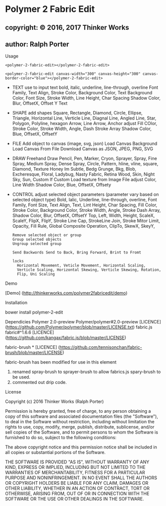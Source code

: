 <!DOCTYPE html>
<html lang="en" class=" is-copy-enabled is-u2f-enabled">
<head prefix="demo: http://thinkerworks.com/polymer2fabricedit/demo#">
<meta charset='utf-8'>

<title>polymer-fabric-2-edit/readme.md at master · rporter/polmer-fabric-edit</title>

# Polymer 2 Fabric Edit

## copyright: &copy; 2016, 2017 Thinker Works

## author: Ralph Porter


Usage
```
<polymer-2-fabric-edit></polymer-2-fabric-edit>

<polymer-2-fabric-edit canvas-width="300" canvas-height="300" canvas-border-color="blue"></polymer-2-fabric-edit>
```

- TEXT
  use to input text
    bold, italic, underline, line-through, overline
    Font Family, Text Align, Stroke Color, Background Color,
    Text Background Color, Font Size, Stroke Width, Line Height, Char Spacing
    Shadow Color, Blur, OffsetX, Offset Y
    Text
- SHAPE
  add shapes
    Square, Rectangle, Diamond, Circle, Ellipse, Triangle, Horizontal Line,
    Verticle Line, Diagnal Line, Angled Line, Star, Polygon, Polyline, hexagon
    Arrow, Line Arrow, Anchor
  adjust
    Fill COlor, Stroke Color, Stroke Width, Angle, Dash Stroke Array
    Shadow Color, Blue, OffsetX, OffsetY
- FILE
    Add object to canvas (image, svg, json)
    Load Canvas Background
    Load Canvas From File
    Download Canvas as JSON, JPEG, PNG, SVG
- DRAW
  Freehand Draw
    Pencil, Pen, Marker, Cryon, Sprayer, Spray, Fine Spray, Medium Spray,
    Dense Spray, Circle, Pattern, hline, vline, square, Diamond, Texture
      Honey Im Subtle, Bedg Grunge, Bkg, Blob, Excheresque, Floral, Ladybug,
      Nasty Fabric, Retina Wood, Skin, Night Sky, Sun, Custom
        If Custom Load texture from Image File
    adjust
      Color, Line Width
      Shadow Color, Blue, OffsetX, Offsety
- CONTROL
    adjust
      selected object parameters  (parameter vary based on selected object type)
      Bold, Ialic, Underline, line-through, overline, Font Family, Font Size,
      Text Align, Text, Lint Height, Char Spacing, Fill Color, Stroke Color,
      Background Color, Stroke Width, Angle, Stroke Dash Array,
      Shadow Color, Blur, OffsetX, OffsetY
      Top, Left, Width, Height, ScaleX, ScaleY, FlipX, FlipY, Stroke Line Cap,
      StrokeLine Join, Stroke Mitor Limit, Opacity, Fill Rule,
      Global Composite Operation, ClipTo, SkewX, SkeyY,

      Remove selected object or group
      Group selected objects
      Ungroup selected group

      Send Backwords Send to Back, Bring Forward, Brint to Fromt

      locks
        Horizontal Movement, Veticle Movement, Horizontal Scaling,
        Verticle Scaling, Horizontal Skewing, Verticle Skewing, Rotation,
        Flip, Uni Scaling

Demo

[Demo] (http://thinkerworks.com/polymer2fabricedit/demo)


Installation

bower install polymer-2-edit

Dependicies
  Polymer 2.0-preview   Polymer/polymer#2.0-preview  [LICENCE] (https://github.com/Polymer/polymer/blob/master/LICENSE.txt)
  fabric.js             fabric#^1.6.6                [LICENCE] (https://github.com/kangax/fabric.js/blob/master/LICENSE)


  fabric-brush          *                            [LICENCE] (https://github.com/tennisonchan/fabric-brush/blob/master/LICENSE)
  
  fabric-brush has been modified for use in this element
  1. renamed spray-brush to sprayer-brush to allow fabrics.js spary-brush to be used.
  2. commented out drip code.

License

Copyright (c) 2016 Thinker Works (Ralph Porter)

Permission is hereby granted, free of charge, to any person obtaining a copy
of this software and associated documentation files (the "Software"), to deal
in the Software without restriction, including without limitation the rights
to use, copy, modify, merge, publish, distribute, sublicense, and/or sell
copies of the Software, and to permit persons to whom the Software is
furnished to do so, subject to the following conditions:

The above copyright notice and this permission notice shall be included in
all copies or substantial portions of the Software.

THE SOFTWARE IS PROVIDED "AS IS", WITHOUT WARRANTY OF ANY KIND, EXPRESS OR
IMPLIED, INCLUDING BUT NOT LIMITED TO THE WARRANTIES OF MERCHANTABILITY,
FITNESS FOR A PARTICULAR PURPOSE AND NONINFRINGEMENT. IN NO EVENT SHALL THE
AUTHORS OR COPYRIGHT HOLDERS BE LIABLE FOR ANY CLAIM, DAMAGES OR OTHER
LIABILITY, WHETHER IN AN ACTION OF CONTRACT, TORT OR OTHERWISE, ARISING FROM,
OUT OF OR IN CONNECTION WITH THE SOFTWARE OR THE USE OR OTHER DEALINGS IN THE
SOFTWARE.
